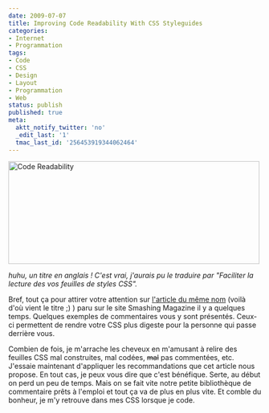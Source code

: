```yaml
---
date: 2009-07-07
title: Improving Code Readability With CSS Styleguides
categories:
- Internet
- Programmation
tags:
- Code
- CSS
- Design
- Layout
- Programmation
- Web
status: publish
published: true
meta:
  aktt_notify_twitter: 'no'
  _edit_last: '1'
  tmac_last_id: '256453919344062464'
---
```

<img class="alignnone size-medium wp-image-1317" title="Code Readability" src="https://dlgjp9x71cipk.cloudfront.net/2009/07/codereadability-500x205.png" alt="Code Readability" width="500" height="205" />

<em>huhu, un titre en anglais !
C'est vrai, j'aurais pu le traduire par "Faciliter la lecture des vos feuilles de styles CSS".</em>

Bref, tout ça pour attirer votre attention sur <a href="https://www.smashingmagazine.com/2008/05/02/improving-code-readability-with-css-styleguides/">l'article du même nom</a> (voilà d'où vient le titre ;) ) paru sur le site Smashing Magazine il y a quelques temps. Quelques exemples de commentaires vous y sont présentés. Ceux-ci permettent de rendre votre CSS plus digeste pour la personne qui passe derrière vous.

Combien de fois, je m'arrache les cheveux en m'amusant à relire des feuilles CSS mal construites, mal codées, <span style="text-decoration: line-through;">mal</span> pas commentées, etc.
J'essaie maintenant d'appliquer les recommandations que cet article nous propose. En tout cas, je peux vous dire que c'est bénéfique. Serte, au début on perd un peu de temps. Mais on se fait vite notre petite bibliothèque de commentaire prêts à l'emploi et tout ça va de plus en plus vite. Et comble du bonheur, je m'y retrouve dans mes CSS lorsque je code.
